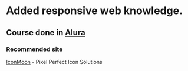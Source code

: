 # Added responsive web knowledge.

## Course done in [Alura](https://www.alura.com.br/)<br />

### Recommended site
[IconMoon](https://caniuse.com/) - Pixel Perfect Icon Solutions
